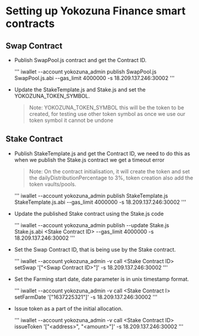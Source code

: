 # Setting up Yokozuna Finance smart contracts


## Swap Contract

* Publish SwapPool.js contract and get the Contract ID.

    '''
    iwallet --account yokozuna_admin publish SwapPool.js SwapPool.js.abi --gas_limit 4000000 -s 18.209.137.246:30002
    '''

* Update the StakeTemplate.js and Stake.js and set the YOKOZUNA_TOKEN_SYMBOL.

    > Note: YOKOZUNA_TOKEN_SYMBOL this will be the token to be created, for testing use other token symbol as once we use our token symbol it cannot be undone


## Stake Contract

* Publish StakeTemplate.js and get the Contract ID, we need to do this as when we publish the Stake.js contract we get a timeout error

    > Note: On the contract initialisation, it will create the token and set the dailyDistributionPercentage to 3%, token creation also add the token vaults/pools.


    '''
    iwallet --account yokozuna_admin publish StakeTemplate.js StakeTemplate.js.abi --gas_limit 4000000 -s 18.209.137.246:30002
    '''

* Update the published Stake contract using the Stake.js code

    '''
    iwallet --account yokozuna_admin publish --update Stake.js Stake.js.abi \<Stake Contract ID\> --gas_limit 4000000 -s 18.209.137.246:30002
    '''

* Set the Swap Contract ID, that is being use by the Stake contract.

    '''
    iwallet --account yokozuna_admin -v call \<Stake Contract ID\> setSwap '\["\<Swap Contract ID\>"\]' -s 18.209.137.246:30002
    '''

* Set the Farming start date, date parameter is in unix timestamp format.

    '''
    iwallet --account yokozuna_admin -v call \<Stake Contract I\> setFarmDate '\["1637225321"\]' -s 18.209.137.246:30002
    '''

* Issue token as a part of the initial allocation. 

    '''
    iwallet --account yokozuna_admin -v call \<Stake Contract ID\> issueToken '\["\<address\>", "\<amount\>"\]' -s 18.209.137.246:30002
    '''



